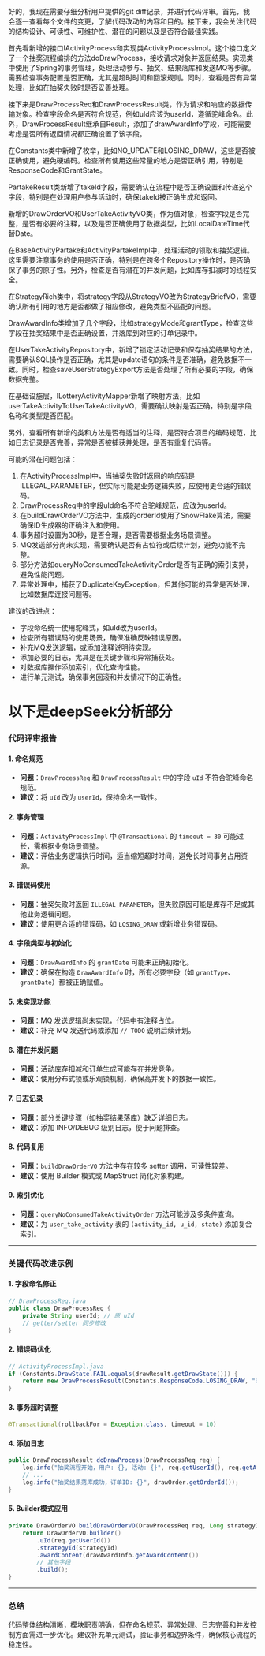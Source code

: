 好的，我现在需要仔细分析用户提供的git diff记录，并进行代码评审。首先，我会逐一查看每个文件的变更，了解代码改动的内容和目的。接下来，我会关注代码的结构设计、可读性、可维护性、潜在的问题以及是否符合最佳实践。

首先看新增的接口IActivityProcess和实现类ActivityProcessImpl。这个接口定义了一个抽奖流程编排的方法doDrawProcess，接收请求对象并返回结果。实现类中使用了Spring的事务管理，处理活动参与、抽奖、结果落库和发送MQ等步骤。需要检查事务配置是否正确，尤其是超时时间和回滚规则。同时，查看是否有异常处理，比如在抽奖失败时是否妥善处理。

接下来是DrawProcessReq和DrawProcessResult类，作为请求和响应的数据传输对象。检查字段命名是否符合规范，例如uId应该为userId，遵循驼峰命名。此外，DrawProcessResult继承自Result，添加了drawAwardInfo字段，可能需要考虑是否所有返回情况都正确设置了该字段。

在Constants类中新增了枚举，比如NO_UPDATE和LOSING_DRAW，这些是否被正确使用，避免硬编码。检查所有使用这些常量的地方是否正确引用，特别是ResponseCode和GrantState。

PartakeResult类新增了takeId字段，需要确认在流程中是否正确设置和传递这个字段，特别是在处理用户参与活动时，确保takeId被正确生成和返回。

新增的DrawOrderVO和UserTakeActivityVO类，作为值对象，检查字段是否完整，是否有必要的注释，以及是否正确使用了数据类型，比如LocalDateTime代替Date。

在BaseActivityPartake和ActivityPartakeImpl中，处理活动的领取和抽奖逻辑。这里需要注意事务的使用是否正确，特别是在跨多个Repository操作时，是否确保了事务的原子性。另外，检查是否有潜在的并发问题，比如库存扣减时的线程安全。

在StrategyRich类中，将strategy字段从StrategyVO改为StrategyBriefVO，需要确认所有引用的地方是否都做了相应修改，避免类型不匹配的问题。

DrawAwardInfo类增加了几个字段，比如strategyMode和grantType，检查这些字段在抽奖结果中是否正确设置，并落库到对应的订单记录中。

在UserTakeActivityRepository中，新增了锁定活动记录和保存抽奖结果的方法，需要确认SQL操作是否正确，尤其是update语句的条件是否准确，避免数据不一致。同时，检查saveUserStrategyExport方法是否处理了所有必要的字段，确保数据完整。

在基础设施层，ILotteryActivityMapper新增了映射方法，比如userTakeActivityToUserTakeActivityVO，需要确认映射是否正确，特别是字段名称和类型是否匹配。

另外，查看所有新增的类和方法是否有适当的注释，是否符合项目的编码规范，比如日志记录是否完善，异常是否被捕获并处理，是否有重复代码等。

可能的潜在问题包括：
1. 在ActivityProcessImpl中，当抽奖失败时返回的响应码是ILLEGAL_PARAMETER，但实际可能是业务逻辑失败，应使用更合适的错误码。
2. DrawProcessReq中的字段uId命名不符合驼峰规范，应改为userId。
3. 在buildDrawOrderVO方法中，生成的orderId使用了SnowFlake算法，需要确保ID生成器的正确注入和使用。
4. 事务超时设置为30秒，是否合理，是否需要根据业务场景调整。
5. MQ发送部分尚未实现，需要确认是否有占位符或后续计划，避免功能不完整。
6. 部分方法如queryNoConsumedTakeActivityOrder是否有正确的索引支持，避免性能问题。
7. 异常处理中，捕获了DuplicateKeyException，但其他可能的异常是否处理，比如数据库连接问题等。

建议的改进点：
- 字段命名统一使用驼峰式，如uId改为userId。
- 检查所有错误码的使用场景，确保准确反映错误原因。
- 补充MQ发送逻辑，或添加注释说明待实现。
- 添加必要的日志，尤其是在关键步骤和异常捕获处。
- 对数据库操作添加索引，优化查询性能。
- 进行单元测试，确保事务回滚和并发情况下的正确性。
 # 以下是deepSeek分析部分 
### 代码评审报告

#### 1. 命名规范
- **问题**：`DrawProcessReq` 和 `DrawProcessResult` 中的字段 `uId` 不符合驼峰命名规范。
- **建议**：将 `uId` 改为 `userId`，保持命名一致性。

#### 2. 事务管理
- **问题**：`ActivityProcessImpl` 中 `@Transactional` 的 `timeout = 30` 可能过长，需根据业务场景调整。
- **建议**：评估业务逻辑执行时间，适当缩短超时时间，避免长时间事务占用资源。

#### 3. 错误码使用
- **问题**：抽奖失败时返回 `ILLEGAL_PARAMETER`，但失败原因可能是库存不足或其他业务逻辑问题。
- **建议**：使用更合适的错误码，如 `LOSING_DRAW` 或新增业务错误码。

#### 4. 字段类型与初始化
- **问题**：`DrawAwardInfo` 的 `grantDate` 可能未正确初始化。
- **建议**：确保在构造 `DrawAwardInfo` 时，所有必要字段（如 `grantType`、`grantDate`）都被正确赋值。

#### 5. 未实现功能
- **问题**：MQ 发送逻辑尚未实现，代码中有注释占位。
- **建议**：补充 MQ 发送代码或添加 `// TODO` 说明后续计划。

#### 6. 潜在并发问题
- **问题**：活动库存扣减和订单生成可能存在并发竞争。
- **建议**：使用分布式锁或乐观锁机制，确保高并发下的数据一致性。

#### 7. 日志记录
- **问题**：部分关键步骤（如抽奖结果落库）缺乏详细日志。
- **建议**：添加 INFO/DEBUG 级别日志，便于问题排查。

#### 8. 代码复用
- **问题**：`buildDrawOrderVO` 方法中存在较多 setter 调用，可读性较差。
- **建议**：使用 Builder 模式或 MapStruct 简化对象构建。

#### 9. 索引优化
- **问题**：`queryNoConsumedTakeActivityOrder` 方法可能涉及多条件查询。
- **建议**：为 `user_take_activity` 表的 `(activity_id, u_id, state)` 添加复合索引。

---

### 关键代码改进示例

#### 1. 字段命名修正
```java
// DrawProcessReq.java
public class DrawProcessReq {
    private String userId; // 原 uId
    // getter/setter 同步修改
}
```

#### 2. 错误码优化
```java
// ActivityProcessImpl.java
if (Constants.DrawState.FAIL.equals(drawResult.getDrawState())) {
    return new DrawProcessResult(Constants.ResponseCode.LOSING_DRAW, "未中奖");
}
```

#### 3. 事务超时调整
```java
@Transactional(rollbackFor = Exception.class, timeout = 10)
```

#### 4. 添加日志
```java
public DrawProcessResult doDrawProcess(DrawProcessReq req) {
    log.info("抽奖流程开始，用户: {}, 活动: {}", req.getUserId(), req.getActivityId());
    // ...
    log.info("抽奖结果落库成功，订单ID: {}", drawOrder.getOrderId());
}
```

#### 5. Builder模式应用
```java
private DrawOrderVO buildDrawOrderVO(DrawProcessReq req, Long strategyId, Long takeId, DrawAwardInfo drawAwardInfo) {
    return DrawOrderVO.builder()
        .uId(req.getUserId())
        .strategyId(strategyId)
        .awardContent(drawAwardInfo.getAwardContent())
        // 其他字段
        .build();
}
```

---

### 总结
代码整体结构清晰，模块职责明确，但在命名规范、异常处理、日志完善和并发控制方面需进一步优化。建议补充单元测试，验证事务和边界条件，确保核心流程的稳定性。